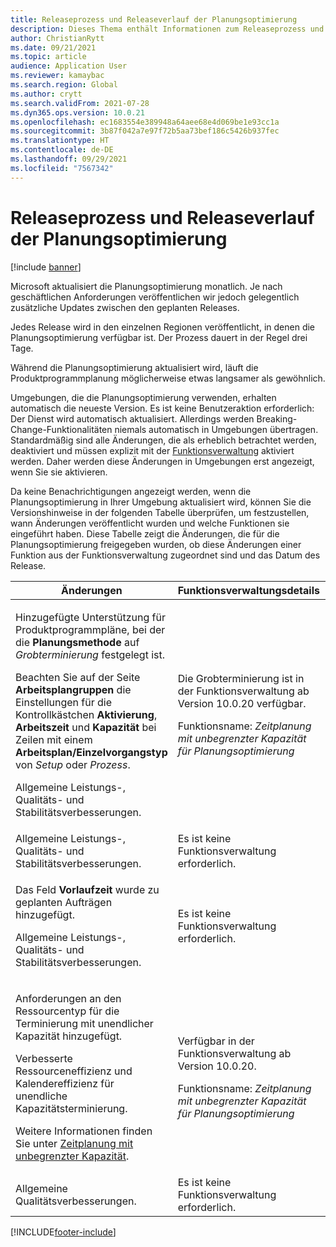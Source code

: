 ```yaml
---
title: Releaseprozess und Releaseverlauf der Planungsoptimierung
description: Dieses Thema enthält Informationen zum Releaseprozess und zum Releaseverlauf für Planungsoptimierung.
author: ChristianRytt
ms.date: 09/21/2021
ms.topic: article
audience: Application User
ms.reviewer: kamaybac
ms.search.region: Global
ms.author: crytt
ms.search.validFrom: 2021-07-28
ms.dyn365.ops.version: 10.0.21
ms.openlocfilehash: ec1683554e389948a64aee68e4d069be1e93cc1a
ms.sourcegitcommit: 3b87f042a7e97f72b5aa73bef186c5426b937fec
ms.translationtype: HT
ms.contentlocale: de-DE
ms.lasthandoff: 09/29/2021
ms.locfileid: "7567342"
---
```

# <a name="planning-optimization-release-process-and-release-history"></a>Releaseprozess und Releaseverlauf der Planungsoptimierung

[!include [banner](../../includes/banner.md)]

Microsoft aktualisiert die Planungsoptimierung monatlich. Je nach geschäftlichen Anforderungen veröffentlichen wir jedoch gelegentlich zusätzliche Updates zwischen den geplanten Releases.

Jedes Release wird in den einzelnen Regionen veröffentlicht, in denen die Planungsoptimierung verfügbar ist. Der Prozess dauert in der Regel drei Tage.

Während die Planungsoptimierung aktualisiert wird, läuft die Produktprogrammplanung möglicherweise etwas langsamer als gewöhnlich.

Umgebungen, die die Planungsoptimierung verwenden, erhalten automatisch die neueste Version. Es ist keine Benutzeraktion erforderlich: Der Dienst wird automatisch aktualisiert. Allerdings werden Breaking-Change-Funktionalitäten niemals automatisch in Umgebungen übertragen. Standardmäßig sind alle Änderungen, die als erheblich betrachtet werden, deaktiviert und müssen explizit mit der [Funktionsverwaltung](../../../fin-ops-core/fin-ops/get-started/feature-management/feature-management-overview.md) aktiviert werden. Daher werden diese Änderungen in Umgebungen erst angezeigt, wenn Sie sie aktivieren.

Da keine Benachrichtigungen angezeigt werden, wenn die Planungsoptimierung in Ihrer Umgebung aktualisiert wird, können Sie die Versionshinweise in der folgenden Tabelle überprüfen, um festzustellen, wann Änderungen veröffentlicht wurden und welche Funktionen sie eingeführt haben. Diese Tabelle zeigt die Änderungen, die für die Planungsoptimierung freigegeben wurden, ob diese Änderungen einer Funktion aus der Funktionsverwaltung zugeordnet sind und das Datum des Release.

| Änderungen | Funktionsverwaltungsdetails | Erscheinungsdaten |
|---|---|---|
| <p>Hinzugefügte Unterstützung für Produktprogrammpläne, bei der die **Planungsmethode** auf *Grobterminierung* festgelegt ist.</p><p>Beachten Sie auf der Seite **Arbeitsplangruppen** die Einstellungen für die Kontrollkästchen **Aktivierung**, **Arbeitszeit** und **Kapazität** bei Zeilen mit einem **Arbeitsplan/Einzelvorgangstyp** von *Setup* oder *Prozess*. </p><p>Allgemeine Leistungs-, Qualitäts- und Stabilitätsverbesserungen. | <p>Die Grobterminierung ist in der Funktionsverwaltung ab Version 10.0.20 verfügbar.</p><p>Funktionsname: *Zeitplanung mit unbegrenzter Kapazität für Planungsoptimierung*</p>  | 09. bis 17. September 2021 |
| Allgemeine Leistungs-, Qualitäts- und Stabilitätsverbesserungen. | Es ist keine Funktionsverwaltung erforderlich. | 25.-30. August 2021 |
| <p>Das Feld **Vorlaufzeit** wurde zu geplanten Aufträgen hinzugefügt.</p><p>Allgemeine Leistungs-, Qualitäts- und Stabilitätsverbesserungen.</p> | Es ist keine Funktionsverwaltung erforderlich. | 12.-17. August 2021 |
| <p>Anforderungen an den Ressourcentyp für die Terminierung mit unendlicher Kapazität hinzugefügt.</p><p>Verbesserte Ressourceneffizienz und Kalendereffizienz für unendliche Kapazitätsterminierung.</p><p>Weitere Informationen finden Sie unter [Zeitplanung mit unbegrenzter Kapazität](infinite-capacity-planning.md). | <p>Verfügbar in der Funktionsverwaltung ab Version 10.0.20.</p><p>Funktionsname: *Zeitplanung mit unbegrenzter Kapazität für Planungsoptimierung*</p> | 6.-12. Juli 2021 |
| Allgemeine Qualitätsverbesserungen. | Es ist keine Funktionsverwaltung erforderlich. | 6.-12. Juli 2021 |

[!INCLUDE[footer-include](../../../includes/footer-banner.md)]

